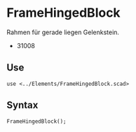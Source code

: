 # FrameHingedBlock

Rahmen für gerade liegen Gelenkstein.

- 31008


## Use
```
use <../Elements/FrameHingedBlock.scad>
```

## Syntax
```
FrameHingedBlock();
```
